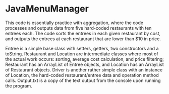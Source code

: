 # JavaMenuManager
This code is essentially practice with aggregation, where the code processes and outputs data from five hard-coded restaurants with ten entrees each. The code sorts the entrees in each given restaurant by cost, and outputs the entrees at each restaurant that are lower than $10 in price.

Entree is a simple base class with setters, getters, two constructors and a toString. 
Restaurant and Location are intermediate classes where most of the actual work occurs: sorting, average cost calculation, and price filtering; Restaurant has an ArrayList of Entree objects, and Location has an ArrayList of Restaurant objects. 
Driver is another rather simple class with an instance of Location, the hard-coded restaurant/entree data and operation method calls.
Output.txt is a copy of the text output from the console upon running the program.
